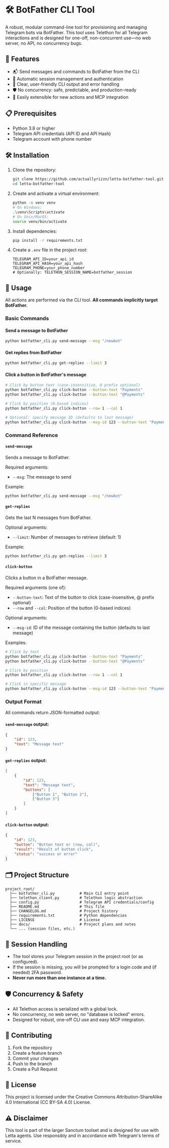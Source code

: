 # 🛠️ BotFather CLI Tool

A robust, modular command-line tool for provisioning and managing Telegram bots via BotFather. This tool uses Telethon for all Telegram interactions and is designed for one-off, non-concurrent use—no web server, no API, no concurrency bugs.

## 🚀 Features

- 📬 Send messages and commands to BotFather from the CLI
- 🔄 Automatic session management and authentication
- 📝 Clear, user-friendly CLI output and error handling
- 🛡️ No concurrency: safe, predictable, and production-ready
- 🧩 Easily extensible for new actions and MCP integration

## 📋 Prerequisites

- Python 3.8 or higher
- Telegram API credentials (API ID and API Hash)
- Telegram account with phone number

## 🛠️ Installation

1. Clone the repository:
   ```bash
   git clone https://github.com/actuallyrizzn/letta-botfather-tool.git
   cd letta-botfather-tool
   ```

2. Create and activate a virtual environment:
   ```bash
   python -m venv venv
   # On Windows:
   .\venv\Scripts\activate
   # On Unix/MacOS:
   source venv/bin/activate
   ```

3. Install dependencies:
   ```bash
   pip install -r requirements.txt
   ```

4. Create a `.env` file in the project root:
   ```env
   TELEGRAM_API_ID=your_api_id
   TELEGRAM_API_HASH=your_api_hash
   TELEGRAM_PHONE=your_phone_number
   # Optionally: TELETHON_SESSION_NAME=botfather_session
   ```

## 🚀 Usage

All actions are performed via the CLI tool. **All commands implicitly target BotFather.**

### Basic Commands

#### Send a message to BotFather
```bash
python botfather_cli.py send-message --msg "/newbot"
```

#### Get replies from BotFather
```bash
python botfather_cli.py get-replies --limit 3
```

#### Click a button in BotFather's message
```bash
# Click by button text (case-insensitive, @ prefix optional)
python botfather_cli.py click-button --button-text "Payments"
python botfather_cli.py click-button --button-text "@Payments"

# Click by position (0-based indices)
python botfather_cli.py click-button --row 1 --col 1

# Optional: specify message ID (defaults to last message)
python botfather_cli.py click-button --msg-id 123 --button-text "Payments"
```

### Command Reference

#### `send-message`
Sends a message to BotFather.

Required arguments:
- `--msg`: The message to send

Example:
```bash
python botfather_cli.py send-message --msg "/newbot"
```

#### `get-replies`
Gets the last N messages from BotFather.

Optional arguments:
- `--limit`: Number of messages to retrieve (default: 1)

Example:
```bash
python botfather_cli.py get-replies --limit 3
```

#### `click-button`
Clicks a button in a BotFather message.

Required arguments (one of):
- `--button-text`: Text of the button to click (case-insensitive, @ prefix optional)
- `--row` and `--col`: Position of the button (0-based indices)

Optional arguments:
- `--msg-id`: ID of the message containing the button (defaults to last message)

Examples:
```bash
# Click by text
python botfather_cli.py click-button --button-text "Payments"
python botfather_cli.py click-button --button-text "@Payments"

# Click by position
python botfather_cli.py click-button --row 1 --col 1

# Click in specific message
python botfather_cli.py click-button --msg-id 123 --button-text "Payments"
```

### Output Format

All commands return JSON-formatted output:

#### `send-message` output:
```json
{
    "id": 123,
    "text": "Message text"
}
```

#### `get-replies` output:
```json
[
    {
        "id": 123,
        "text": "Message text",
        "buttons": [
            ["Button 1", "Button 2"],
            ["Button 3"]
        ]
    }
]
```

#### `click-button` output:
```json
{
    "id": 123,
    "button": "Button text or (row, col)",
    "result": "Result of button click",
    "status": "success or error"
}
```

## 🗂️ Project Structure
```
project_root/
  ├── botfather_cli.py           # Main CLI entry point
  ├── telethon_client.py         # Telethon logic abstraction
  ├── config.py                  # Telegram API credentials/config
  ├── README.md                  # This file
  ├── CHANGELOG.md               # Project history
  ├── requirements.txt           # Python dependencies
  ├── LICENSE                    # License
  ├── docs/                      # Project plans and notes
  └── ... (session files, etc.)
```

## 📝 Session Handling
- The tool stores your Telegram session in the project root (or as configured).
- If the session is missing, you will be prompted for a login code and (if needed) 2FA password.
- **Never run more than one instance at a time.**

## 🛡️ Concurrency & Safety
- All Telethon access is serialized with a global lock.
- No concurrency, no web server, no "database is locked" errors.
- Designed for robust, one-off CLI use and easy MCP integration.

## 🤝 Contributing
1. Fork the repository
2. Create a feature branch
3. Commit your changes
4. Push to the branch
5. Create a Pull Request

## 📄 License

This project is licensed under the Creative Commons Attribution-ShareAlike 4.0 International (CC BY-SA 4.0) License.

## ⚠️ Disclaimer

This tool is part of the larger Sanctum toolset and is designed for use with Letta agents. Use responsibly and in accordance with Telegram's terms of service.
